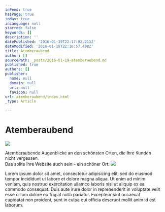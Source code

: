 ```yaml
---
inFeed: true
hasPage: true
inNav: true
inLanguage: null
starred: false
keywords: []
description: ''
datePublished: '2016-01-19T22:17:02.211Z'
dateModified: '2016-01-19T22:16:57.498Z'
title: Atemberaubend
author: []
sourcePath: _posts/2016-01-19-atemberaubend.md
published: true
authors: []
publisher:
  name: null
  domain: null
  url: null
  favicon: null
url: atemberaubend/index.html
_type: Article

---
```

# Atemberaubend
![](https://s3-us-west-2.amazonaws.com/the-grid-img/p/d7566dd4bf2750b18df2bc6c414c0069c5c44c41.jpg)

Atemberaubende Augenblicke an den schönsten Orten, die Ihre Kunden nicht vergessen.   
Das sollte Ihre Website auch sein - ein schöner Ort.
![](https://the-grid-user-content.s3-us-west-2.amazonaws.com/ff5b5b59-06f5-43df-ac24-4a1565d46247.jpg)

Lorem ipsum dolor sit amet, consectetur adipisicing elit, sed do eiusmod tempor incididunt ut labore et dolore magna aliqua. Ut enim ad minim veniam, quis nostrud exercitation ullamco laboris nisi ut aliquip ex ea commodo consequat. Duis aute irure dolor in reprehenderit in voluptate velit esse cillum dolore eu fugiat nulla pariatur. Excepteur sint occaecat cupidatat non proident, sunt in culpa qui officia deserunt mollit anim id est laborum.